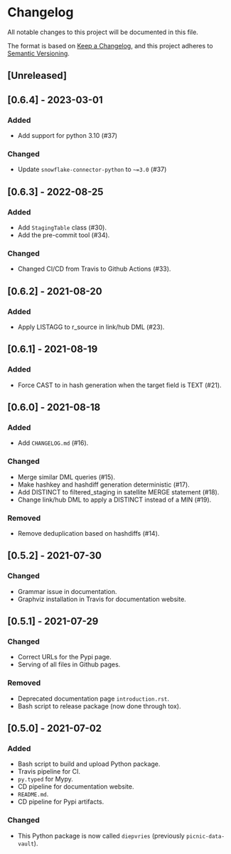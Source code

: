 # Changelog
All notable changes to this project will be documented in this file.

The format is based on [Keep a Changelog](https://keepachangelog.com/en/1.0.0/),
and this project adheres to [Semantic Versioning](https://semver.org/spec/v2.0.0.html).

## [Unreleased]

## [0.6.4] - 2023-03-01
### Added
- Add support for python 3.10 (#37)

### Changed
- Update `snowflake-connector-python` to `~=3.0` (#37)

## [0.6.3] - 2022-08-25
### Added
- Add `StagingTable` class (#30).
- Add the pre-commit tool (#34).

### Changed
- Changed CI/CD from Travis to Github Actions (#33).

## [0.6.2] - 2021-08-20
### Added
- Apply LISTAGG to r_source in link/hub DML (#23).

## [0.6.1] - 2021-08-19
### Added
- Force CAST to in hash generation when the target field is TEXT (#21).

## [0.6.0] - 2021-08-18
### Added
- Add `CHANGELOG.md` (#16).

### Changed
- Merge similar DML queries (#15).
- Make hashkey and hashdiff generation deterministic (#17).
- Add DISTINCT to filtered_staging in satellite MERGE statement (#18).
- Change link/hub DML to apply a DISTINCT instead of a MIN (#19).

### Removed
- Remove deduplication based on hashdiffs (#14).

## [0.5.2] - 2021-07-30
### Changed
- Grammar issue in documentation.
- Graphviz installation in Travis for documentation website.

## [0.5.1] - 2021-07-29
### Changed
- Correct URLs for the Pypi page.
- Serving of all files in Github pages.

### Removed
- Deprecated documentation page `introduction.rst`.
- Bash script to release package (now done through tox).

## [0.5.0] - 2021-07-02
### Added
- Bash script to build and upload Python package.
- Travis pipeline for CI.
- `py.typed` for Mypy.
- CD pipeline for documentation website.
- `README.md`.
- CD pipeline for Pypi artifacts.

### Changed
- This Python package is now called `diepvries` (previously `picnic-data-vault`).
